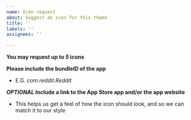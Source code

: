 ```yaml
---
name: Icon request
about: Suggest an icon for this theme
title: ''
labels: ''
assignees: ''

---
```


**You may request up to _5_ icons**

**Please include the bundleID of the app**
 - E.G. *com.reddit.Reddit*

**_OPTIONAL_  Include a link to the App Store app and/or the app website**
 - This helps us get a feel of how the icon should look, and so we can match it to our style
